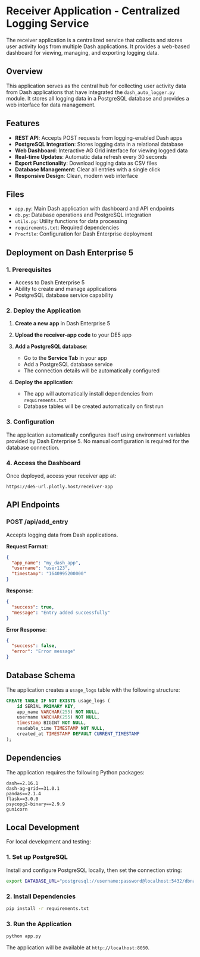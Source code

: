 # Receiver Application - Centralized Logging Service

The receiver application is a centralized service that collects and stores user activity logs from multiple Dash applications. It provides a web-based dashboard for viewing, managing, and exporting logging data.

## Overview

This application serves as the central hub for collecting user activity data from Dash applications that have integrated the `dash_auto_logger.py` module. It stores all logging data in a PostgreSQL database and provides a web interface for data management.

## Features

- **REST API**: Accepts POST requests from logging-enabled Dash apps
- **PostgreSQL Integration**: Stores logging data in a relational database
- **Web Dashboard**: Interactive AG Grid interface for viewing logged data
- **Real-time Updates**: Automatic data refresh every 30 seconds
- **Export Functionality**: Download logging data as CSV files
- **Database Management**: Clear all entries with a single click
- **Responsive Design**: Clean, modern web interface

## Files

- `app.py`: Main Dash application with dashboard and API endpoints
- `db.py`: Database operations and PostgreSQL integration
- `utils.py`: Utility functions for data processing
- `requirements.txt`: Required dependencies
- `Procfile`: Configuration for Dash Enterprise deployment

## Deployment on Dash Enterprise 5

### 1. Prerequisites

- Access to Dash Enterprise 5
- Ability to create and manage applications
- PostgreSQL database service capability

### 2. Deploy the Application

1. **Create a new app** in Dash Enterprise 5
2. **Upload the receiver-app code** to your DE5 app
3. **Add a PostgreSQL database**:
   - Go to the **Service Tab** in your app
   - Add a PostgreSQL database service
   - The connection details will be automatically configured

4. **Deploy the application**:
   - The app will automatically install dependencies from `requirements.txt`
   - Database tables will be created automatically on first run

### 3. Configuration

The application automatically configures itself using environment variables provided by Dash Enterprise 5. No manual configuration is required for the database connection.

### 4. Access the Dashboard

Once deployed, access your receiver app at:
```
https://de5-url.plotly.host/receiver-app
```

## API Endpoints

### POST /api/add_entry

Accepts logging data from Dash applications.

**Request Format**:
```json
{
  "app_name": "my_dash_app",
  "username": "user123",
  "timestamp": "1640995200000"
}
```

**Response**:
```json
{
  "success": true,
  "message": "Entry added successfully"
}
```

**Error Response**:
```json
{
  "success": false,
  "error": "Error message"
}
```

## Database Schema

The application creates a `usage_logs` table with the following structure:

```sql
CREATE TABLE IF NOT EXISTS usage_logs (
    id SERIAL PRIMARY KEY,
    app_name VARCHAR(255) NOT NULL,
    username VARCHAR(255) NOT NULL,
    timestamp BIGINT NOT NULL,
    readable_time TIMESTAMP NOT NULL,
    created_at TIMESTAMP DEFAULT CURRENT_TIMESTAMP
);
```

## Dependencies

The application requires the following Python packages:

```
dash==2.16.1
dash-ag-grid==31.0.1
pandas==2.1.4
flask==3.0.0
psycopg2-binary==2.9.9
gunicorn
```

## Local Development

For local development and testing:

### 1. Set up PostgreSQL

Install and configure PostgreSQL locally, then set the connection string:

```bash
export DATABASE_URL="postgresql://username:password@localhost:5432/dbname"
```

### 2. Install Dependencies

```bash
pip install -r requirements.txt
```

### 3. Run the Application

```bash
python app.py
```

The application will be available at `http://localhost:8050`.